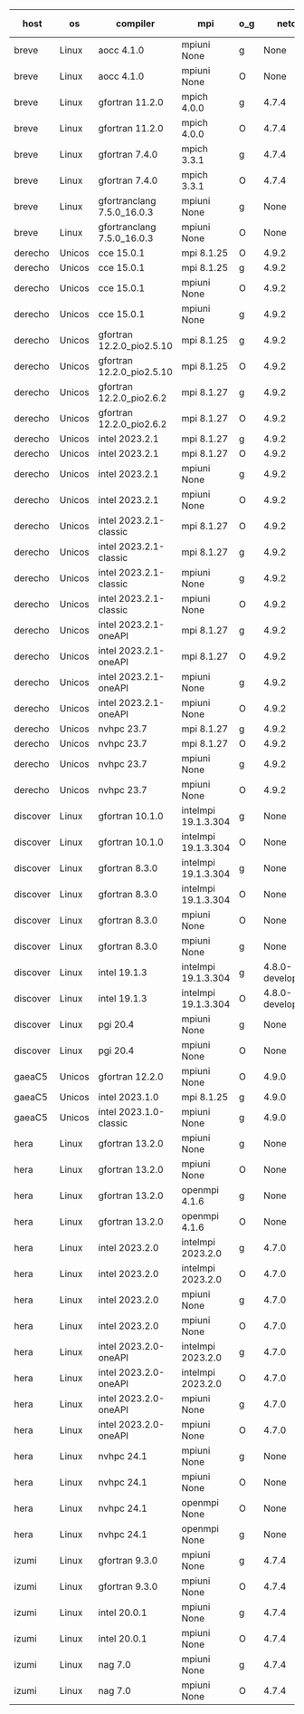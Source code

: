 

| host     | os       | compiler                              | mpi                      | o_g        | netcdf        | build       | u_pass          | u_fail          | s_pass            | s_fail            | e_pass             | e_fail             | nuopc_pass       | nuopc_fail       | artifacts link          |
|----------|----------|---------------------------------------|--------------------------|------------|---------------|-------------|-----------------|-----------------|-------------------|-------------------|--------------------|--------------------|------------------|------------------|-------------------------|
| breve | Linux | aocc 4.1.0 | mpiuni None  | g | None  | PASS | 12416 | 26 | 8 | 0 | 44 | 0 | None | None | <a href="https://github.com/esmf-org/esmf-test-artifacts/tree/07daa083d5808734891581c20243629799f8e2f1/feature_smm_store_search/aocc/4.1.0/g/mpiuni/None" target="_blank">07daa08</a> | 
| breve | Linux | aocc 4.1.0 | mpiuni None  | O | None  | PASS | 12416 | 26 | 8 | 0 | 44 | 0 | None | None | <a href="https://github.com/esmf-org/esmf-test-artifacts/tree/a20bf2c36061e193d5f378a541ef40ed5d472efd/feature_smm_store_search/aocc/4.1.0/O/mpiuni/None" target="_blank">a20bf2c</a> | 
| breve | Linux | gfortran 11.2.0 | mpich 4.0.0  | g | 4.7.4  | PASS | 14110 | 0 | 50 | 0 | 81 | 0 | 51 | 0 | <a href="https://github.com/esmf-org/esmf-test-artifacts/tree/070a24423652cf1c203959b063e0265e88de7e0e/feature_smm_store_search/gfortran/11.2.0/g/mpich/4.0.0" target="_blank">070a244</a> | 
| breve | Linux | gfortran 11.2.0 | mpich 4.0.0  | O | 4.7.4  | PASS | 14110 | 0 | 50 | 0 | 81 | 0 | 51 | 0 | <a href="https://github.com/esmf-org/esmf-test-artifacts/tree/cce244680d9f82b3a1674f8311be7a80ec319a82/feature_smm_store_search/gfortran/11.2.0/O/mpich/4.0.0" target="_blank">cce2446</a> | 
| breve | Linux | gfortran 7.4.0 | mpich 3.3.1  | g | 4.7.4  | PASS | 14110 | 0 | 50 | 0 | 81 | 0 | 51 | 0 | <a href="https://github.com/esmf-org/esmf-test-artifacts/tree/ab80d609393b8edd4d8af93e8a0926996ecfa7bb/feature_smm_store_search/gfortran/7.4.0/g/mpich/3.3.1" target="_blank">ab80d60</a> | 
| breve | Linux | gfortran 7.4.0 | mpich 3.3.1  | O | 4.7.4  | PASS | 14110 | 0 | 50 | 0 | 81 | 0 | 51 | 0 | <a href="https://github.com/esmf-org/esmf-test-artifacts/tree/5e0887129dad72c9764d6b43e7fe8aa05d8ff11e/feature_smm_store_search/gfortran/7.4.0/O/mpich/3.3.1" target="_blank">5e08871</a> | 
| breve | Linux | gfortranclang 7.5.0_16.0.3 | mpiuni None  | g | None  | PASS | 12442 | 0 | 8 | 0 | 44 | 0 | None | None | <a href="https://github.com/esmf-org/esmf-test-artifacts/tree/bbd8935a385522c96a7d532958ffb24e063a5617/feature_smm_store_search/gfortranclang/7.5.0_16.0.3/g/mpiuni/None" target="_blank">bbd8935</a> | 
| breve | Linux | gfortranclang 7.5.0_16.0.3 | mpiuni None  | O | None  | PASS | 12442 | 0 | 8 | 0 | 44 | 0 | None | None | <a href="https://github.com/esmf-org/esmf-test-artifacts/tree/d0f11e65fc682c098d8a0ad52cf5c3ff4b92f14f/feature_smm_store_search/gfortranclang/7.5.0_16.0.3/O/mpiuni/None" target="_blank">d0f11e6</a> | 
| derecho | Unicos | cce 15.0.1 | mpi 8.1.25  | O | 4.9.2  | PASS | None | None | None | None | None | None | None | None | <a href="https://github.com/esmf-org/esmf-test-artifacts/tree/73f0904d58cd9c32e3c47bf39d1343f61548cd79/feature_smm_store_search/cce/15.0.1/O/mpi/8.1.25" target="_blank">73f0904</a> | 
| derecho | Unicos | cce 15.0.1 | mpi 8.1.25  | g | 4.9.2  | PASS | None | None | None | None | None | None | None | None | <a href="https://github.com/esmf-org/esmf-test-artifacts/tree/441bcb59ada9998497e8722a94cad3baea1882ea/feature_smm_store_search/cce/15.0.1/g/mpi/8.1.25" target="_blank">441bcb5</a> | 
| derecho | Unicos | cce 15.0.1 | mpiuni None  | O | 4.9.2  | PASS | None | None | None | None | None | None | None | None | <a href="https://github.com/esmf-org/esmf-test-artifacts/tree/24340a6854b34e20c6ba9ca1caf430ff3b47e6f5/feature_smm_store_search/cce/15.0.1/O/mpiuni/None" target="_blank">24340a6</a> | 
| derecho | Unicos | cce 15.0.1 | mpiuni None  | g | 4.9.2  | PASS | None | None | None | None | None | None | None | None | <a href="https://github.com/esmf-org/esmf-test-artifacts/tree/8678a6d4f0621443000863a7fe73f620f5f2b9ea/feature_smm_store_search/cce/15.0.1/g/mpiuni/None" target="_blank">8678a6d</a> | 
| derecho | Unicos | gfortran 12.2.0_pio2.5.10 | mpi 8.1.25  | g | 4.9.2  | PASS | 14110 | 0 | 50 | 0 | 81 | 0 | 51 | 0 | <a href="https://github.com/esmf-org/esmf-test-artifacts/tree/4cc4c50185c5f7936c4443539c251b33593aaa8d/feature_smm_store_search/gfortran/12.2.0_pio2.5.10/g/mpi/8.1.25" target="_blank">4cc4c50</a> | 
| derecho | Unicos | gfortran 12.2.0_pio2.5.10 | mpi 8.1.25  | O | 4.9.2  | PASS | 14110 | 0 | 50 | 0 | 81 | 0 | 51 | 0 | <a href="https://github.com/esmf-org/esmf-test-artifacts/tree/aa715eadfa22b799b4c17decdf854610c6b4fe67/feature_smm_store_search/gfortran/12.2.0_pio2.5.10/O/mpi/8.1.25" target="_blank">aa715ea</a> | 
| derecho | Unicos | gfortran 12.2.0_pio2.6.2 | mpi 8.1.27  | g | 4.9.2  | PASS | 14110 | 0 | 50 | 0 | 81 | 0 | 51 | 0 | <a href="https://github.com/esmf-org/esmf-test-artifacts/tree/b179fefb6d8b611009a9bf79f4a600c4f1af331e/feature_smm_store_search/gfortran/12.2.0_pio2.6.2/g/mpi/8.1.27" target="_blank">b179fef</a> | 
| derecho | Unicos | gfortran 12.2.0_pio2.6.2 | mpi 8.1.27  | O | 4.9.2  | PASS | 14110 | 0 | 50 | 0 | 81 | 0 | 51 | 0 | <a href="https://github.com/esmf-org/esmf-test-artifacts/tree/a14484ba01c9cd5c091d99bb0f6347abcea273d7/feature_smm_store_search/gfortran/12.2.0_pio2.6.2/O/mpi/8.1.27" target="_blank">a14484b</a> | 
| derecho | Unicos | intel 2023.2.1 | mpi 8.1.27  | g | 4.9.2  | PASS | 14110 | 0 | 50 | 0 | 81 | 0 | 51 | 0 | <a href="https://github.com/esmf-org/esmf-test-artifacts/tree/61896a03e088bd2156245ee2034e376319fb45d5/feature_smm_store_search/intel/2023.2.1/g/mpi/8.1.27" target="_blank">61896a0</a> | 
| derecho | Unicos | intel 2023.2.1 | mpi 8.1.27  | O | 4.9.2  | PASS | 14110 | 0 | 50 | 0 | 81 | 0 | 51 | 0 | <a href="https://github.com/esmf-org/esmf-test-artifacts/tree/adbfb5cfd004ae7d6ae96e5749c30132f428fa10/feature_smm_store_search/intel/2023.2.1/O/mpi/8.1.27" target="_blank">adbfb5c</a> | 
| derecho | Unicos | intel 2023.2.1 | mpiuni None  | g | 4.9.2  | PASS | 12442 | 0 | 8 | 0 | 44 | 0 | None | None | <a href="https://github.com/esmf-org/esmf-test-artifacts/tree/4ee1a0af7832c3861c7c8b6ba7d211c05f7a4352/feature_smm_store_search/intel/2023.2.1/g/mpiuni/None" target="_blank">4ee1a0a</a> | 
| derecho | Unicos | intel 2023.2.1 | mpiuni None  | O | 4.9.2  | PASS | 12442 | 0 | 8 | 0 | 44 | 0 | None | None | <a href="https://github.com/esmf-org/esmf-test-artifacts/tree/b2b1517190b563142e3ce2d4bebaf1f13ed92b6b/feature_smm_store_search/intel/2023.2.1/O/mpiuni/None" target="_blank">b2b1517</a> | 
| derecho | Unicos | intel 2023.2.1-classic | mpi 8.1.27  | O | 4.9.2  | PASS | 14110 | 0 | 50 | 0 | 81 | 0 | 51 | 0 | <a href="https://github.com/esmf-org/esmf-test-artifacts/tree/47495b2b5fcf886e7b0d0b97e6df4be0c271236a/feature_smm_store_search/intel/2023.2.1-classic/O/mpi/8.1.27" target="_blank">47495b2</a> | 
| derecho | Unicos | intel 2023.2.1-classic | mpi 8.1.27  | g | 4.9.2  | PASS | 14110 | 0 | 50 | 0 | 81 | 0 | 51 | 0 | <a href="https://github.com/esmf-org/esmf-test-artifacts/tree/a23c9e442efbf8f488888df36491c6c3df91f75d/feature_smm_store_search/intel/2023.2.1-classic/g/mpi/8.1.27" target="_blank">a23c9e4</a> | 
| derecho | Unicos | intel 2023.2.1-classic | mpiuni None  | g | 4.9.2  | PASS | 12442 | 0 | 8 | 0 | 44 | 0 | None | None | <a href="https://github.com/esmf-org/esmf-test-artifacts/tree/76cbc59a50ed7e4efff8ba150220351c509e6005/feature_smm_store_search/intel/2023.2.1-classic/g/mpiuni/None" target="_blank">76cbc59</a> | 
| derecho | Unicos | intel 2023.2.1-classic | mpiuni None  | O | 4.9.2  | PASS | 12442 | 0 | 8 | 0 | 44 | 0 | None | None | <a href="https://github.com/esmf-org/esmf-test-artifacts/tree/fdd33bdba26a4fdc62b70ddd13207630e160dcb7/feature_smm_store_search/intel/2023.2.1-classic/O/mpiuni/None" target="_blank">fdd33bd</a> | 
| derecho | Unicos | intel 2023.2.1-oneAPI | mpi 8.1.27  | g | 4.9.2  | PASS | 14110 | 0 | 50 | 0 | 81 | 0 | 51 | 0 | <a href="https://github.com/esmf-org/esmf-test-artifacts/tree/8373dcdaed3122f09b4fb341f42bd2b5bd7c472b/feature_smm_store_search/intel/2023.2.1-oneAPI/g/mpi/8.1.27" target="_blank">8373dcd</a> | 
| derecho | Unicos | intel 2023.2.1-oneAPI | mpi 8.1.27  | O | 4.9.2  | PASS | 14110 | 0 | 49 | 1 | 81 | 0 | 51 | 0 | <a href="https://github.com/esmf-org/esmf-test-artifacts/tree/21c1e7cc5d4b3d1e189748b1707ae9a0a6df3e3c/feature_smm_store_search/intel/2023.2.1-oneAPI/O/mpi/8.1.27" target="_blank">21c1e7c</a> | 
| derecho | Unicos | intel 2023.2.1-oneAPI | mpiuni None  | g | 4.9.2  | PASS | 12442 | 0 | 8 | 0 | 44 | 0 | None | None | <a href="https://github.com/esmf-org/esmf-test-artifacts/tree/cfc824048ab828e31c069f87c401817901e19e79/feature_smm_store_search/intel/2023.2.1-oneAPI/g/mpiuni/None" target="_blank">cfc8240</a> | 
| derecho | Unicos | intel 2023.2.1-oneAPI | mpiuni None  | O | 4.9.2  | PASS | 12442 | 0 | 8 | 0 | 44 | 0 | None | None | <a href="https://github.com/esmf-org/esmf-test-artifacts/tree/7f531ce42cbe3269d91de591b48cf16de18ec105/feature_smm_store_search/intel/2023.2.1-oneAPI/O/mpiuni/None" target="_blank">7f531ce</a> | 
| derecho | Unicos | nvhpc 23.7 | mpi 8.1.27  | g | 4.9.2  | PASS | None | None | None | None | None | None | None | None | <a href="https://github.com/esmf-org/esmf-test-artifacts/tree/7a1ffbce6965b1ab83ed0330264e829ab450d915/feature_smm_store_search/nvhpc/23.7/g/mpi/8.1.27" target="_blank">7a1ffbc</a> | 
| derecho | Unicos | nvhpc 23.7 | mpi 8.1.27  | O | 4.9.2  | PASS | None | None | None | None | None | None | None | None | <a href="https://github.com/esmf-org/esmf-test-artifacts/tree/ef3d4b48db28038eaffe60506b6f86fee031529b/feature_smm_store_search/nvhpc/23.7/O/mpi/8.1.27" target="_blank">ef3d4b4</a> | 
| derecho | Unicos | nvhpc 23.7 | mpiuni None  | g | 4.9.2  | PASS | None | None | None | None | None | None | None | None | <a href="https://github.com/esmf-org/esmf-test-artifacts/tree/4a3774e9d52ca355c1436f4ff983ba3ff3564f8a/feature_smm_store_search/nvhpc/23.7/g/mpiuni/None" target="_blank">4a3774e</a> | 
| derecho | Unicos | nvhpc 23.7 | mpiuni None  | O | 4.9.2  | PASS | None | None | None | None | None | None | None | None | <a href="https://github.com/esmf-org/esmf-test-artifacts/tree/4c8e6265578a2fef2dfdcc0704c0c9d605803c39/feature_smm_store_search/nvhpc/23.7/O/mpiuni/None" target="_blank">4c8e626</a> | 
| discover | Linux | gfortran 10.1.0 | intelmpi 19.1.3.304  | g | None  | PASS | 14095 | 15 | 50 | 0 | 81 | 0 | 51 | 0 | <a href="https://github.com/esmf-org/esmf-test-artifacts/tree/e2abb125cbc641f5f02cad4e9e9be2fba52b2b78/feature_smm_store_search/gfortran/10.1.0/g/intelmpi/19.1.3.304" target="_blank">e2abb12</a> | 
| discover | Linux | gfortran 10.1.0 | intelmpi 19.1.3.304  | O | None  | PASS | 14095 | 15 | 50 | 0 | 81 | 0 | 51 | 0 | <a href="https://github.com/esmf-org/esmf-test-artifacts/tree/3bcd4e2f0070645a3c79fb0057bf69a97850f25f/feature_smm_store_search/gfortran/10.1.0/O/intelmpi/19.1.3.304" target="_blank">3bcd4e2</a> | 
| discover | Linux | gfortran 8.3.0 | intelmpi 19.1.3.304  | g | None  | PASS | 14095 | 15 | 50 | 0 | 81 | 0 | 51 | 0 | <a href="https://github.com/esmf-org/esmf-test-artifacts/tree/431e3512d493f20a4ad02030cf8e3a63f1a89e77/feature_smm_store_search/gfortran/8.3.0/g/intelmpi/19.1.3.304" target="_blank">431e351</a> | 
| discover | Linux | gfortran 8.3.0 | intelmpi 19.1.3.304  | O | None  | PASS | 14095 | 15 | 50 | 0 | 81 | 0 | 51 | 0 | <a href="https://github.com/esmf-org/esmf-test-artifacts/tree/85cf2c1f1d5aa1b30e5ccc6474fb25f4795c279b/feature_smm_store_search/gfortran/8.3.0/O/intelmpi/19.1.3.304" target="_blank">85cf2c1</a> | 
| discover | Linux | gfortran 8.3.0 | mpiuni None  | O | None  | PASS | 12442 | 0 | 8 | 0 | 44 | 0 | None | None | <a href="https://github.com/esmf-org/esmf-test-artifacts/tree/383df34626fab5cb23195ddedeaf097e8fdeced4/feature_smm_store_search/gfortran/8.3.0/O/mpiuni/None" target="_blank">383df34</a> | 
| discover | Linux | gfortran 8.3.0 | mpiuni None  | g | None  | PASS | 12442 | 0 | 8 | 0 | 44 | 0 | None | None | <a href="https://github.com/esmf-org/esmf-test-artifacts/tree/7950266e0690210d295f82b0106c75ae2172209f/feature_smm_store_search/gfortran/8.3.0/g/mpiuni/None" target="_blank">7950266</a> | 
| discover | Linux | intel 19.1.3 | intelmpi 19.1.3.304  | g | 4.8.0-development  | PASS | 14110 | 0 | 50 | 0 | 81 | 0 | 51 | 0 | <a href="https://github.com/esmf-org/esmf-test-artifacts/tree/ddad3d862e3d53962f519be3677f0a8ae5e30e1d/feature_smm_store_search/intel/19.1.3/g/intelmpi/19.1.3.304" target="_blank">ddad3d8</a> | 
| discover | Linux | intel 19.1.3 | intelmpi 19.1.3.304  | O | 4.8.0-development  | PASS | 14110 | 0 | 50 | 0 | 81 | 0 | 51 | 0 | <a href="https://github.com/esmf-org/esmf-test-artifacts/tree/5e3b3e2c7a6e8d6d014e4f861bfdc15105514a5a/feature_smm_store_search/intel/19.1.3/O/intelmpi/19.1.3.304" target="_blank">5e3b3e2</a> | 
| discover | Linux | pgi 20.4 | mpiuni None  | g | None  | PASS | 12442 | 0 | 8 | 0 | 44 | 0 | None | None | <a href="https://github.com/esmf-org/esmf-test-artifacts/tree/04034cbf7260185d6010894116b0c765fd1c85d1/feature_smm_store_search/pgi/20.4/g/mpiuni/None" target="_blank">04034cb</a> | 
| discover | Linux | pgi 20.4 | mpiuni None  | O | None  | PASS | 12442 | 0 | 8 | 0 | 44 | 0 | None | None | <a href="https://github.com/esmf-org/esmf-test-artifacts/tree/bb5553bc1508e0154683ec66039581f6305a4d79/feature_smm_store_search/pgi/20.4/O/mpiuni/None" target="_blank">bb5553b</a> | 
| gaeaC5 | Unicos | gfortran 12.2.0 | mpiuni None  | O | 4.9.0  | PASS | None | None | None | None | None | None | None | None | <a href="https://github.com/esmf-org/esmf-test-artifacts/tree/e48cf1157517140f99e3e4271aee2086f536dd87/feature_smm_store_search/gfortran/12.2.0/O/mpiuni/None" target="_blank">e48cf11</a> | 
| gaeaC5 | Unicos | intel 2023.1.0 | mpi 8.1.25  | g | 4.9.0  | PASS | 14110 | 0 | 50 | 0 | 81 | 0 | 51 | 0 | <a href="https://github.com/esmf-org/esmf-test-artifacts/tree/f5a63a1d15ec8e937d516e248abeee72b63074db/feature_smm_store_search/intel/2023.1.0/g/mpi/8.1.25" target="_blank">f5a63a1</a> | 
| gaeaC5 | Unicos | intel 2023.1.0-classic | mpiuni None  | g | 4.9.0  | PASS | 12442 | 0 | 8 | 0 | 44 | 0 | None | None | <a href="https://github.com/esmf-org/esmf-test-artifacts/tree/dae370f22661be5c573640dcf5e8dc848cb97441/feature_smm_store_search/intel/2023.1.0-classic/g/mpiuni/None" target="_blank">dae370f</a> | 
| hera | Linux | gfortran 13.2.0 | mpiuni None  | g | None  | PASS | 12442 | 0 | 8 | 0 | 44 | 0 | None | None | <a href="https://github.com/esmf-org/esmf-test-artifacts/tree/275291d8994c7db7690cc448f05e455d33ad4aa6/feature_smm_store_search/gfortran/13.2.0/g/mpiuni/None" target="_blank">275291d</a> | 
| hera | Linux | gfortran 13.2.0 | mpiuni None  | O | None  | PASS | 12442 | 0 | 8 | 0 | 44 | 0 | None | None | <a href="https://github.com/esmf-org/esmf-test-artifacts/tree/b71def80987a4365377b221b51bee642a08b2c69/feature_smm_store_search/gfortran/13.2.0/O/mpiuni/None" target="_blank">b71def8</a> | 
| hera | Linux | gfortran 13.2.0 | openmpi 4.1.6  | g | None  | PASS | 14110 | 0 | 50 | 0 | 81 | 0 | 51 | 0 | <a href="https://github.com/esmf-org/esmf-test-artifacts/tree/ac28b96afa18f4f63cf23118bb6fc201ca703784/feature_smm_store_search/gfortran/13.2.0/g/openmpi/4.1.6" target="_blank">ac28b96</a> | 
| hera | Linux | gfortran 13.2.0 | openmpi 4.1.6  | O | None  | PASS | None | None | None | None | None | None | None | None | <a href="https://github.com/esmf-org/esmf-test-artifacts/tree/5d2c8617ff9ff487f3adc686e82969f5a24c7f2b/feature_smm_store_search/gfortran/13.2.0/O/openmpi/4.1.6" target="_blank">5d2c861</a> | 
| hera | Linux | intel 2023.2.0 | intelmpi 2023.2.0  | g | 4.7.0  | PASS | 14110 | 0 | 50 | 0 | 81 | 0 | 51 | 0 | <a href="https://github.com/esmf-org/esmf-test-artifacts/tree/0d1ce55877e8c01a305c7974772b8aa6f9997052/feature_smm_store_search/intel/2023.2.0/g/intelmpi/2023.2.0" target="_blank">0d1ce55</a> | 
| hera | Linux | intel 2023.2.0 | intelmpi 2023.2.0  | O | 4.7.0  | PASS | 14110 | 0 | 50 | 0 | 81 | 0 | 51 | 0 | <a href="https://github.com/esmf-org/esmf-test-artifacts/tree/ac0b8d691d75a9a08a438f7c43092a36cb2793dc/feature_smm_store_search/intel/2023.2.0/O/intelmpi/2023.2.0" target="_blank">ac0b8d6</a> | 
| hera | Linux | intel 2023.2.0 | mpiuni None  | g | 4.7.0  | PASS | 12442 | 0 | 8 | 0 | 44 | 0 | None | None | <a href="https://github.com/esmf-org/esmf-test-artifacts/tree/19a1306bd5575853259bc707e3d5cedb16f2ab7e/feature_smm_store_search/intel/2023.2.0/g/mpiuni/None" target="_blank">19a1306</a> | 
| hera | Linux | intel 2023.2.0 | mpiuni None  | O | 4.7.0  | PASS | 12442 | 0 | 8 | 0 | 44 | 0 | None | None | <a href="https://github.com/esmf-org/esmf-test-artifacts/tree/c05381db923246f862d9cfcf6c2323b819db779b/feature_smm_store_search/intel/2023.2.0/O/mpiuni/None" target="_blank">c05381d</a> | 
| hera | Linux | intel 2023.2.0-oneAPI | intelmpi 2023.2.0  | g | 4.7.0  | PASS | 14110 | 0 | 50 | 0 | 81 | 0 | 51 | 0 | <a href="https://github.com/esmf-org/esmf-test-artifacts/tree/495c609f6f947b5e93b043eb04030be998ed32f4/feature_smm_store_search/intel/2023.2.0-oneAPI/g/intelmpi/2023.2.0" target="_blank">495c609</a> | 
| hera | Linux | intel 2023.2.0-oneAPI | intelmpi 2023.2.0  | O | 4.7.0  | PASS | None | None | None | None | None | None | None | None | <a href="https://github.com/esmf-org/esmf-test-artifacts/tree/fc867deee4342c8d9fc01835ff4f883274067359/feature_smm_store_search/intel/2023.2.0-oneAPI/O/intelmpi/2023.2.0" target="_blank">fc867de</a> | 
| hera | Linux | intel 2023.2.0-oneAPI | mpiuni None  | g | 4.7.0  | PASS | 12442 | 0 | 8 | 0 | 44 | 0 | None | None | <a href="https://github.com/esmf-org/esmf-test-artifacts/tree/f87c59d0625c7159e9ff1d71b1a183b94e9791bc/feature_smm_store_search/intel/2023.2.0-oneAPI/g/mpiuni/None" target="_blank">f87c59d</a> | 
| hera | Linux | intel 2023.2.0-oneAPI | mpiuni None  | O | 4.7.0  | PASS | None | None | None | None | None | None | None | None | <a href="https://github.com/esmf-org/esmf-test-artifacts/tree/26a69fd94c10d546a6e0fe48f440dbe58261e427/feature_smm_store_search/intel/2023.2.0-oneAPI/O/mpiuni/None" target="_blank">26a69fd</a> | 
| hera | Linux | nvhpc 24.1 | mpiuni None  | g | None  | PASS | 12442 | 0 | 8 | 0 | 44 | 0 | None | None | <a href="https://github.com/esmf-org/esmf-test-artifacts/tree/d6bd689059a4b4c4acaded6d8394dd169a230e64/feature_smm_store_search/nvhpc/24.1/g/mpiuni/None" target="_blank">d6bd689</a> | 
| hera | Linux | nvhpc 24.1 | mpiuni None  | O | None  | PASS | None | None | None | None | None | None | None | None | <a href="https://github.com/esmf-org/esmf-test-artifacts/tree/344731ce52c38aca5ee1e90e93a7fcc048f0498b/feature_smm_store_search/nvhpc/24.1/O/mpiuni/None" target="_blank">344731c</a> | 
| hera | Linux | nvhpc 24.1 | openmpi None  | O | None  | PASS | 14110 | 0 | 50 | 0 | 81 | 0 | 51 | 0 | <a href="https://github.com/esmf-org/esmf-test-artifacts/tree/edaea3319e5b5d0b5eb91159ce5da71515696ae1/feature_smm_store_search/nvhpc/24.1/O/openmpi/None" target="_blank">edaea33</a> | 
| hera | Linux | nvhpc 24.1 | openmpi None  | g | None  | PASS | 14110 | 0 | 50 | 0 | 81 | 0 | 51 | 0 | <a href="https://github.com/esmf-org/esmf-test-artifacts/tree/f0f9e5a7f0a79fa22153eb8305f51490844ba036/feature_smm_store_search/nvhpc/24.1/g/openmpi/None" target="_blank">f0f9e5a</a> | 
| izumi | Linux | gfortran 9.3.0 | mpiuni None  | g | 4.7.4  | PASS | 12442 | 0 | 8 | 0 | 44 | 0 | None | None | <a href="https://github.com/esmf-org/esmf-test-artifacts/tree/b3a0eea4b555b55aa57d72bfb8ea0a68f19d2346/feature_smm_store_search/gfortran/9.3.0/g/mpiuni/None" target="_blank">b3a0eea</a> | 
| izumi | Linux | gfortran 9.3.0 | mpiuni None  | O | 4.7.4  | PASS | 12442 | 0 | 8 | 0 | 44 | 0 | None | None | <a href="https://github.com/esmf-org/esmf-test-artifacts/tree/6d64065ffafabbcc5c83bad91d36274df2d75cc7/feature_smm_store_search/gfortran/9.3.0/O/mpiuni/None" target="_blank">6d64065</a> | 
| izumi | Linux | intel 20.0.1 | mpiuni None  | g | 4.7.4  | PASS | 12442 | 0 | 8 | 0 | 44 | 0 | None | None | <a href="https://github.com/esmf-org/esmf-test-artifacts/tree/49617ce16662d5a9db6b36e2d59e2055e8523680/feature_smm_store_search/intel/20.0.1/g/mpiuni/None" target="_blank">49617ce</a> | 
| izumi | Linux | intel 20.0.1 | mpiuni None  | O | 4.7.4  | PASS | 12442 | 0 | 8 | 0 | 44 | 0 | None | None | <a href="https://github.com/esmf-org/esmf-test-artifacts/tree/6614bd51c0b35c84ea0b79316f45710f9b9f805e/feature_smm_store_search/intel/20.0.1/O/mpiuni/None" target="_blank">6614bd5</a> | 
| izumi | Linux | nag 7.0 | mpiuni None  | g | 4.7.4  | PASS | 12442 | 0 | 8 | 0 | 44 | 0 | None | None | <a href="https://github.com/esmf-org/esmf-test-artifacts/tree/86a9852fb1640b1274b1174225aebf0611896c75/feature_smm_store_search/nag/7.0/g/mpiuni/None" target="_blank">86a9852</a> | 
| izumi | Linux | nag 7.0 | mpiuni None  | O | 4.7.4  | PASS | 12442 | 0 | 8 | 0 | 44 | 0 | None | None | <a href="https://github.com/esmf-org/esmf-test-artifacts/tree/f1bb11117ff7971ed51d12220ea2826d9cefa53a/feature_smm_store_search/nag/7.0/O/mpiuni/None" target="_blank">f1bb111</a> | 
